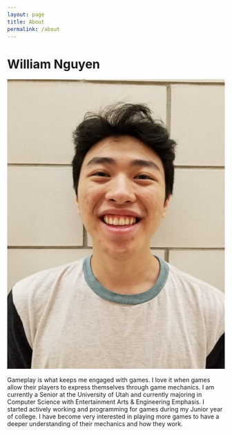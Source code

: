 ```yaml
---
layout: page
title: About
permalink: /about
---
```


# William Nguyen

![Picture of William](/assets/img/WilliamNguyen.jpg)

Gameplay is what keeps me engaged with games. I love it when games allow their players to express themselves through game mechanics. I am currently a Senior at the University of Utah and currently majoring in Computer Science with Entertainment Arts & Engineering Emphasis. I started actively working and programming for games during my Junior year of college. I have become very interested in playing more games to have a deeper understanding of their mechanics and how they work.
